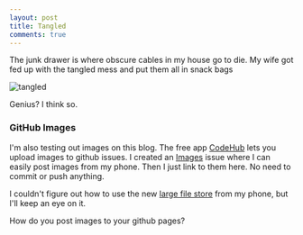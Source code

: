 ```yaml
---
layout: post
title: Tangled
comments: true
---
```

The junk drawer is where obscure cables in my house go to die. My wife got fed up with the tangled mess and put them all in snack bags

![tangled](https://camo.githubusercontent.com/5f8815e0ad039fdd216f2a7d1ad9ad20f15a94ce/687474703a2f2f692e696d6775722e636f6d2f686e79775752422e6a7067)

Genius? I think so. 

### GitHub Images
I'm also testing out images on this blog. The free app [CodeHub](https://itunes.apple.com/us/app/codehub-a-client-for-github/id707173885?mt=8) lets you upload images to github issues. I created an [Images](https://github.com/josephgardner/josephgardner.github.io/issues/1) issue where I can easily post images from my phone. Then I just link to them here. No need to commit or push anything. 

I couldn't figure out how to use the new [large file store](https://github.com/blog/1986-announcing-git-large-file-storage-lfs) from my phone, but I'll keep an eye on it. 

How do you post images to your github pages?